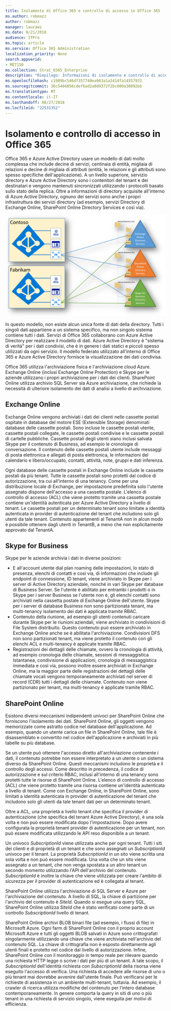 ```yaml
---
title: Isolamento di Office 365 e controllo di accesso in Office 365
ms.author: robmazz
author: robmazz
manager: laurawi
ms.date: 8/21/2018
audience: ITPro
ms.topic: article
ms.service: Office 365 Administration
localization_priority: None
search.appverid:
- MET150
ms.collection: Strat_O365_Enterprise
description: "Riepilogo: Informazioni di isolamento e controllo di accesso all'interno di diverse applicazioni di Office 365."
ms.openlocfilehash: c1989bc546df357740ea963a1a241dfa14557931
ms.sourcegitcommit: 36c5466056cdef6ad2a8d9372f2bc009a30892bb
ms.translationtype: MT
ms.contentlocale: it-IT
ms.lasthandoff: 08/27/2018
ms.locfileid: "22531352"
---
```

# <a name="isolation-and-access-control-in-office-365"></a>Isolamento e controllo di accesso in Office 365

Office 365 e Azure Active Directory usare un modello di dati molto complessa che include decine di servizi, centinaia di entità, migliaia di relazioni e decine di migliaia di attributi (entità, le relazioni e gli attributi sono spesso specifiche dell'applicazione). A un livello superiore, servizio directory e Azure Active Directory sono i contenitori del tenant e dei destinatari e vengono mantenuti sincronizzati utilizzando i protocolli basato sullo stato della replica. Oltre a informazioni di directory acquisite all'interno di Azure Active Directory, ognuno dei servizi sono anche i propri infrastruttura dei servizi directory (ad esempio, servizi Directory di Exchange Online, SharePoint Online Directory Services e così via). 
 
![Sincronizzazione dei dati di Office 365 tenant](media/office-365-isolation-tenant-data-sync.png)

In questo modello, non esiste alcun unica fonte di dati della directory. Tutti i singoli dati appartiene a un sistema specifico, ma non singolo sistema contiene tutti i dati. Servizi di Office 365 collaborano con Azure Active Directory per realizzare il modello di dati. Azure Active Directory è "sistema di verità" per i dati condivisi, che è in genere i dati statici e piccoli spesso utilizzati da ogni servizio. Il modello federato utilizzato all'interno di Office 365 e Azure Active Directory fornisce la visualizzazione dei dati condivisa.

Office 365 utilizza l'archiviazione fisica e l'archiviazione cloud Azure. Exchange Online (inclusi Exchange Online Protection) e Skype per le aziende utilizzano i propri archiviazione per i dati dei clienti. SharePoint Online utilizza archivio SQL Server sia Azure archiviazione, che richiede la necessità di ulteriore isolamento dei dati di analisi a livello di archiviazione.

## <a name="exchange-online"></a>Exchange Online
Exchange Online vengono archiviati i dati dei clienti nelle cassette postali ospitate in database del motore ESE (Extensible Storage) denominati database delle cassette postali. Sono incluse le cassette postali utente, cassette postali collegate, le cassette postali condivise e le cassette postali di cartelle pubbliche. Cassette postali degli utenti siano inclusi salvata Skype per il contenuto di Business, ad esempio le cronologie di conversazione. Il contenuto delle cassette postali utente include messaggi di posta elettronica e allegati di posta elettronica, le informazioni del calendario e libero/occupato, contatti, attività, note, gruppi e dati inferenza.

Ogni database delle cassette postali in Exchange Online include le cassette postali da più tenant. Tutte le cassette postali sono protetti dal codice di autorizzazione, tra cui all'interno di una tenancy. Come per una distribuzione locale di Exchange, per impostazione predefinita solo l'utente assegnato dispone dell'accesso a una cassetta postale. L'elenco di controllo di accesso (ACL) che viene protetto tramite una cassetta postale contiene un'identità autenticata per Azure Active Directory a livello di tenant. Le cassette postali per un determinato tenant sono limitate a identità autenticata in provider di autenticazione del tenant che includono solo gli utenti da tale tenant. Contenuto appartenenti al TenantA non in alcun modo è possibile ottenere dagli utenti in TenantB, a meno che non esplicitamente approvato dal TenantA.

## <a name="skype-for-business"></a>Skype for Business
Skype per le aziende archivia i dati in diverse posizioni:
- E all'account utente dial plan roaming delle impostazioni, lo stato di presenza, elenchi di contatti e così via, di informazioni che include gli endpoint di connessione, ID tenant, viene archiviato in Skype per i server di Active Directory aziendale, nonché in vari Skype per database di Business Server. Se l'utente è abilitato per entrambi i prodotti o in Skype per i server Business se l'utente non è, gli elenchi contatti sono archiviati nella cassetta postale di Exchange Online dell'utente. Skype per i server di database Business non sono partizionata tenant, ma multi-tenancy isolamento dei dati è applicata tramite RBAC.
- Contenuto della riunione, ad esempio gli utenti contenuti caricare durante Skype per le riunioni aziendali, viene archiviato in condivisioni di File System distribuito. Questo contenuto può essere archiviato in Exchange Online anche se è abilitata l'archiviazione. Condivisioni DFS non sono partizionati tenant, ma viene protetto il contenuto con gli elenchi ACL e multi-tenancy è applicate tramite RBAC.
- Registrazioni dei dettagli delle chiamate, ovvero la cronologia di attività, ad esempio cronologia delle chiamate, sessioni di messaggistica Istantanea, condivisione di applicazioni, cronologia di messaggistica immediata e così via, possono inoltre essere archiviati in Exchange Online, ma la maggior parte delle registrazioni dei dettagli delle chiamate vocali vengono temporaneamente archiviati nel server di record (CDR) tutti i dettagli delle chiamate. Contenuto non viene partizionato per tenant, ma multi-tenancy è applicate tramite RBAC.

## <a name="sharepoint-online"></a>SharePoint Online
Esistono diversi meccanismi indipendenti univoci per SharePoint Online che forniscono l'isolamento dei dati. SharePoint Online, gli oggetti vengono memorizzate come astratto codice nel database dell'applicazione. Ad esempio, quando un utente carica un file in SharePoint Online, tale file è disassemblato e convertito nel codice dell'applicazione e archiviati in più tabelle su più database.

Se un utente può ottenere l'accesso diretto all'archiviazione contenente i dati, il contenuto potrebbe non essere interpretato a un utente o un sistema diverso da SharePoint Online. Questi meccanismi includono le proprietà e il controllo degli accessi. Come descritto in precedenza, il codice di autorizzazione e sul criterio RBAC, inclusi all'interno di una tenancy sono protetti tutte le risorse di SharePoint Online. L'elenco di controllo di accesso (ACL) che viene protetto tramite una risorsa contiene un'identità autenticata a livello di tenant. Come con Exchange Online, in SharePoint Online, sono limitati a identità autenticata in provider di autenticazione del tenant che includono solo gli utenti da tale tenant dati per un determinato tenant.

Oltre a ACL, una proprietà a livello tenant che specifica il provider di autenticazione (che specifica del tenant Azure Active Directory), è una sola volta e non può essere modificata dopo l'impostazione. Dopo avere configurata la proprietà tenant provider di autenticazione per un tenant, non può essere modificata utilizzando le API reso disponibile a un tenant.

Un univoco *SubscriptionId* viene utilizzata anche per ogni tenant. Tutti i siti dei clienti e di proprietà di un tenant e che sono assegnati un *SubscriptionId* univoco per il tenant. La proprietà *SubscriptionId* in un sito viene scritta una sola volta e non può essere modificata. Una volta che un sito viene assegnato a un tenant, che non venga spostata a un altro tenant un secondo momento utilizzando l'API dell'archivio del contenuto. *SubscriptionId* è inoltre la chiave che viene utilizzata per creare l'ambito di sicurezza per il provider di autenticazione ed è collegata al tenant.

SharePoint Online utilizza l'archiviazione di SQL Server e Azure per l'archiviazione del contenuto. A livello di SQL, la chiave di partizione per l'archivio del contenuto è *SiteId*. Quando si esegue una query SQL, SharePoint Online utilizza *SiteId* che è stato verificato come parte di un controllo *SubscriptionId* livello di tenant.

SharePoint Online archivi BLOB binari file (ad esempio, i flussi di file) in Microsoft Azure. Ogni farm di SharePoint Online con il proprio account Microsoft Azure e tutti gli oggetti BLOB salvati in Azure sono crittografati singolarmente utilizzando una chiave che viene archiviata nell'archivio del contenuto SQL. La chiave di crittografia non è esposto direttamente agli utenti finali e protetto nel codice dal livello di autorizzazione. Infine, SharePoint Online con il monitoraggio in tempo reale per rilevare quando una richiesta HTTP legge o scrive i dati per più di un tenant. A tale scopo, il *SubscriptionId* dell'identità richiesta con *SubscriptionId* della risorsa viene eseguito l'accesso di verifica. Una richiesta di accedere alle risorse di uno o più tenant mai dovrebbe avvenire dall'utente finale. Può verificarsi per le richieste di assistenza in un ambiente multi-tenant, tuttavia. Ad esempio, il crawler di ricerca utilizza modifiche del contenuto per l'intero database contemporaneamente. In genere comporta la query in siti di uno o più tenant in una richiesta di servizio singolo, viene eseguita per motivi di efficienza.
